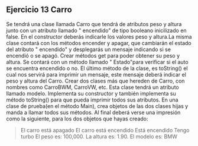 ## Ejercicio 13 Carro

 Se tendrá una clase llamada Carro que tendrá de atributos peso y altura junto con un atributo
llamado " encendido" de tipo booleano inicilizado en false. En el constructor deberás indicarle
los valores peso y altura.La misma clase contará con los métodos encender y apagar, que cambiarán el estado del atributo " encendido" y desplegarás un mensaje indicando si se encendió
o se apagó.
Crear métodos get para poder obtener su peso y altura.
Se contará con un método llamado " Estado"para verificar si el auto se encuentra encendido o no.
El último método de la clase, es toString() el cual nos servirá para imprimir un mensaje,
este mensaje deberá indicar el peso y altura del Carro.
Crear dos clases más que hereden de Carro, con nombres como CarroBWM, CarroVW, etc. Esta
clase tendrá un atributo llamado modelo. Implementa su constructor y también implementa
su método toString() para que pueda imprimir todos sus atributos. En una clase de prueba(en
el método Main), crea objetos de las dos clases hijas y manda a llamar todos sus métodos. Al
final deberá verse una impresión como la siguiente, para los dos objetos que hayas creado:
>El carro está apagado
>El carro está encendido
>Está encendido
>Tengo turbo
>El peso es: 100,000.
>La altura es: 1.90.
>El modelo es: BMW